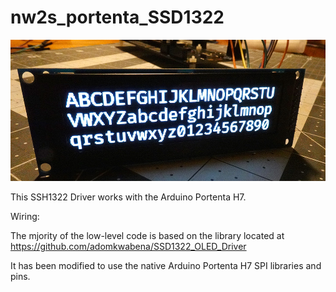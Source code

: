 # nw2s_portenta_SSD1322

![SSD1322 OLED Display](resources/oled.jpg?raw=true "Fira Code demo")

This SSH1322 Driver works with the Arduino Portenta H7.

Wiring:



The mjority of the low-level code is based on the library located at https://github.com/adomkwabena/SSD1322_OLED_Driver

It has been modified to use the native Arduino Portenta H7 SPI libraries and pins.